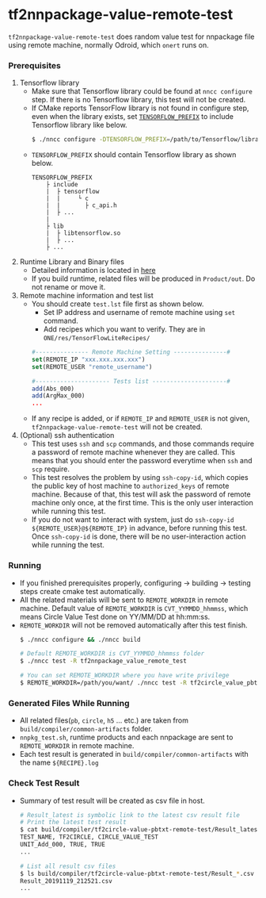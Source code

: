 # tf2nnpackage-value-remote-test

`tf2nnpackage-value-remote-test` does random value test for nnpackage file using remote machine, normally Odroid, which `onert` runs on.

### Prerequisites

1. Tensorflow library
    - Make sure that Tensorflow library could be found at `nncc configure` step. If there is no Tensorflow library, this test will not be created.
    - If CMake reports TensorFlow library is not found in configure step, even when the library exists, set [`TENSORFLOW_PREFIX`](../../infra/cmake/packages/TensorFlowConfig.cmake#1) to include Tensorflow library like below.
        ```sh
        $ ./nncc configure -DTENSORFLOW_PREFIX=/path/to/Tensorflow/library
        ```
    - `TENSORFLOW_PREFIX` should contain Tensorflow library as shown below.
        ```
        TENSORFLOW_PREFIX
            ├ include
            |  ├ tensorflow
            |  |     └ c
            |  |       ├ c_api.h
            |  ├ ...
            |
            ├ lib
            |  ├ libtensorflow.so
            |  ├ ...
            ├ ...
        ```
1. Runtime Library and Binary files
    - Detailed information is located in [here](../../docs/howto/how-to-cross-build-runtime-for-arm.md)
    - If you build runtime, related files will be produced in `Product/out`. Do not rename or move it.
1. Remote machine information and test list
    - You should create `test.lst` file first as shown below.
        - Set IP address and username of remote machine using `set` command.
        - Add recipes which you want to verify. They are in `ONE/res/TensorFlowLiteRecipes/`
        ```cmake
        #--------------- Remote Machine Setting ---------------#
        set(REMOTE_IP "xxx.xxx.xxx.xxx")
        set(REMOTE_USER "remote_username")
        
        #--------------------- Tests list ---------------------#
        add(Abs_000)
        add(ArgMax_000)
        ...
        ```
    - If any recipe is added, or if `REMOTE_IP` and `REMOTE_USER` is not given, `tf2nnpackage-value-remote-test` will not be created. 
1. (Optional) ssh authentication
    - This test uses `ssh` and `scp` commands, and those commands require a password of remote machine whenever they are called. This means that you should enter the password everytime when `ssh` and `scp` require.
    - This test resolves the problem by using `ssh-copy-id`, which copies the public key of host machine to `authorized_keys` of remote machine. Because of that, this test will ask the password of remote machine only once, at the first time. This is the only user interaction while running this test.
    - If you do not want to interact with system, just do `ssh-copy-id ${REMOTE_USER}@${REMOTE_IP}` in advance, before running this test. Once `ssh-copy-id` is done, there will be no user-interaction action while running the test.

### Running

- If you finished prerequisites properly, configuring -> building -> testing steps create cmake test automatically.
- All the related materials will be sent to `REMOTE_WORKDIR` in remote machine. Default value of `REMOTE_WORKDIR` is `CVT_YYMMDD_hhmmss`, which means Circle Value Test done on YY/MM/DD at hh:mm:ss.
- `REMOTE_WORKDIR` will not be removed automatically after this test finish.
    ```sh
    $ ./nncc configure && ./nncc build

    # Default REMOTE_WORKDIR is CVT_YYMMDD_hhmmss folder
    $ ./nncc test -R tf2nnpackage_value_remote_test

    # You can set REMOTE_WORKDIR where you have write privilege
    $ REMOTE_WORKDIR=/path/you/want/ ./nncc test -R tf2circle_value_pbtxt_remote_test
    ```

### Generated Files While Running

- All related files(`pb`, `circle`, `h5` ... etc.) are taken from `build/compiler/common-artifacts` folder.
- `nnpkg_test.sh`, runtime products and each nnpackage are sent to `REMOTE_WORKDIR` in remote machine.
- Each test result is generated in `build/compiler/common-artifacts` with the name `${RECIPE}.log`

### Check Test Result

- Summary of test result will be created as csv file in host.
    ```sh
    # Result_latest is symbolic link to the latest csv result file
    # Print the latest test result
    $ cat build/compiler/tf2circle-value-pbtxt-remote-test/Result_latest
    TEST_NAME, TF2CIRCLE, CIRCLE_VALUE_TEST
    UNIT_Add_000, TRUE, TRUE
    ...

    # List all result csv files
    $ ls build/compiler/tf2circle-value-pbtxt-remote-test/Result_*.csv
    Result_20191119_212521.csv
    ...
    ```
